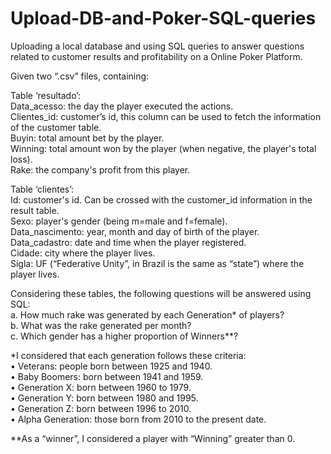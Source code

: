 # Upload-DB-and-Poker-SQL-queries  
  Uploading a local database and using SQL queries to answer questions related to customer results and profitability on a Online Poker Platform.  


Given two “.csv” files, containing:  

Table ‘resultado’:  
  Data_acesso: the day the player executed the actions.  
  Clientes_id: customer’s id, this column can be used to fetch the information of the customer table.  
  Buyin: total amount bet by the player.  
  Winning: total amount won by the player (when negative, the player's total loss).  
  Rake: the company's profit from this player.  

Table ‘clientes’:  
  Id: customer's id. Can be crossed with the customer_id information in the result table.  
  Sexo: player's gender (being m=male and f=female).  
  Data_nascimento: year, month and day of birth of the player.  
  Data_cadastro: date and time when the player registered.  
  Cidade: city where the player lives.  
  Sigla: UF (“Federative Unity”, in Brazil is the same as “state”) where the player lives.    

Considering these tables, the following questions will be answered using SQL:  
  a. How much rake was generated by each Generation* of players?  
  b. What was the rake generated per month?  
  c. Which gender has a higher proportion of Winners**?  

*I considered that each generation follows these criteria:  
  • Veterans: people born between 1925 and 1940.  
  • Baby Boomers: born between 1941 and 1959.  
  • Generation X: born between 1960 to 1979.  
  • Generation Y: born between 1980 and 1995.  
  • Generation Z: born between 1996 to 2010.  
  • Alpha Generation: those born from 2010 to the present date.  

**As a “winner”, I considered a player with “Winning” greater than 0.

